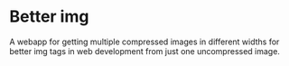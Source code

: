 # Better img 

A webapp for getting multiple compressed images in different widths for better img tags in web 
development from just one uncompressed image.
